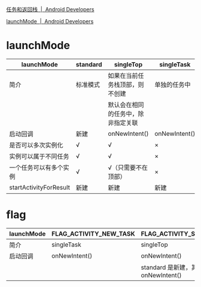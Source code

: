 [任务和返回栈  |  Android Developers](https://developer.android.google.cn/guide/components/tasks-and-back-stack.html)

[launchMode  |  Android Developers](https://developer.android.google.cn/guide/topics/manifest/activity-element.html#lmode)

# launchMode

launchMode|standard|singleTop|singleTask|singleInstance
-|-|-|-|-
简介|标准模式|如果在当前任务栈顶部，则不创建|单独的任务中|单独的任务中
|||默认会在相同的任务中，除非指定关联|
启动回调|新建|onNewIntent()|onNewIntent()|onNewIntent()
是否可以多次实例化|√|√|×|×
实例可以属于不同任务|√|√|×|×
一个任务可以有多个实例|√|√（只需要不在顶部）|×|×
startActivityForResult|新建|新建|新建|新建

# flag
launchMode|FLAG_ACTIVITY_NEW_TASK|FLAG_ACTIVITY_SINGLE_TOP|FLAG_ACTIVITY_CLEAR_TOP
-|-|-|-
简介|singleTask|singleTop|销毁任务顶部的所有 Activity
启动回调|onNewIntent()|onNewIntent()|新建或 onNewIntent()
|||standard 是新建，其他都是 onNewIntent()